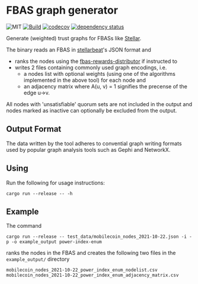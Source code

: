 # FBAS graph generator

![MIT](https://img.shields.io/badge/license-MIT-blue.svg)
[![Build](https://github.com/p2p-research-tools/fbas-graph-generator/actions/workflows/test.yml/badge.svg)](https://github.com/p2p-research-tools/fbas-graph-generator/actions/workflows/test.yml)
[![codecov](https://codecov.io/gh/p2p-research-tools/fbas-graph-generator/branch/main/graph/badge.svg?token=C1FPEQU21W)](https://codecov.io/gh/p2p-research-tools/fbas-graph-generator)
[![dependency status](https://deps.rs/repo/github/p2p-research-tools/fbas-graph-generator/status.svg)](https://deps.rs/repo/github/p2p-research-tools/fbas-graph-generator)

Generate (weighted) trust graphs for FBASs like [Stellar](https://www.stellar.org/).

The binary reads an FBAS in [stellarbeat](https://stellarbeat.io/)'s JSON format and

- ranks the nodes using the [fbas-rewards-distributor](https://github.com/p2p-research-tools/fbas-reward-distributor) if instructed to
- writes 2 files containing commonly used graph encodings, i.e.
    - a nodes list with optional weights (using one of the algorithms implemented in the above tool) for each node and
    - an adjacency matrix where A(u, v) = 1 signifies the precense of the edge u->v.

All nodes with 'unsatisfiable' quorum sets are not included in the output and nodes marked as inactive can optionally be excluded from the output.

## Output Format

The data written by the tool adheres to convential graph writing formats used by popular graph analysis tools such as Gephi and NetworkX.

## Using

Run the following for usage instructions:

```
cargo run --release -- -h
```

## Example

The command

```
cargo run --release -- test_data/mobilecoin_nodes_2021-10-22.json -i -p -o example_output power-index-enum
```

ranks the nodes in the FBAS and creates the following two files in the `example_output/` directory

```
mobilecoin_nodes_2021-10-22_power_index_enum_nodelist.csv
mobilecoin_nodes_2021-10-22_power_index_enum_adjacency_matrix.csv
```
